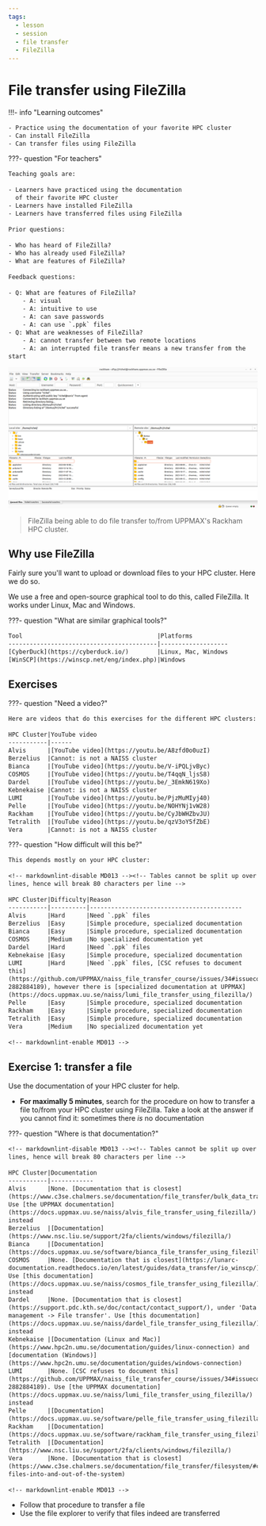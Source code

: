 ```yaml
---
tags:
  - lesson
  - session
  - file transfer
  - FileZilla
---
```


# File transfer using FileZilla

!!!- info "Learning outcomes"

    - Practice using the documentation of your favorite HPC cluster
    - Can install FileZilla
    - Can transfer files using FileZilla

???- question "For teachers"

    Teaching goals are:

    - Learners have practiced using the documentation
      of their favorite HPC cluster
    - Learners have installed FileZilla
    - Learners have transferred files using FileZilla

    Prior questions:

    - Who has heard of FileZilla?
    - Who has already used FileZilla?
    - What are features of FileZilla?

    Feedback questions:

    - Q: What are features of FileZilla?
        - A: visual
        - A: intuitive to use
        - A: can save passwords
        - A: can use `.ppk` files
    - Q: What are weaknesses of FileZilla?
        - A: cannot transfer between two remote locations
        - A: an interrupted file transfer means a new transfer from the start

![FileZilla connected to Rackham](filezilla_login_to_rackham.png)

> FileZilla being able to do file transfer to/from
> UPPMAX's Rackham HPC cluster.

## Why use FileZilla

Fairly sure you'll want to upload or download files to your HPC cluster.
Here we do so.

We use a free and open-source graphical tool to do this,
called FileZilla.
It works under Linux, Mac and Windows.

???- question "What are similar graphical tools?"

    Tool                                      |Platforms
    ------------------------------------------|-------------------
    [CyberDuck](https://cyberduck.io/)        |Linux, Mac, Windows
    [WinSCP](https://winscp.net/eng/index.php)|Windows


## Exercises

???- question "Need a video?"

    Here are videos that do this exercises for the different HPC clusters:

    HPC Cluster|YouTube video
    -----------|------
    Alvis      |[YouTube video](https://youtu.be/A8zfd0o0uzI)
    Berzelius  |Cannot: is not a NAISS cluster
    Bianca     |[YouTube video](https://youtu.be/V-iPQLjvByc)
    COSMOS     |[YouTube video](https://youtu.be/T4qqN_ljsS8)
    Dardel     |[YouTube video](https://youtu.be/_3EmkN619Xo)
    Kebnekaise |Cannot: is not a NAISS cluster
    LUMI       |[YouTube video](https://youtu.be/PjzMuMIyj40)
    Pelle      |[YouTube video](https://youtu.be/NOHYNj1vW28)
    Rackham    |[YouTube video](https://youtu.be/CyJbWHZbvJU)
    Tetralith  |[YouTube video](https://youtu.be/qzV3oY5fZbE)
    Vera       |Cannot: is not a NAISS cluster

???- question "How difficult will this be?"

    This depends mostly on your HPC cluster:

    <!-- markdownlint-disable MD013 --><!-- Tables cannot be split up over lines, hence will break 80 characters per line -->

    HPC Cluster|Difficulty|Reason
    -----------|----------|-------------------------------------------
    Alvis      |Hard      |Need `.ppk` files
    Berzelius  |Easy      |Simple procedure, specialized documentation
    Bianca     |Easy      |Simple procedure, specialized documentation
    COSMOS     |Medium    |No specialized documentation yet
    Dardel     |Hard      |Need `.ppk` files
    Kebnekaise |Easy      |Simple procedure, specialized documentation
    LUMI       |Hard      |Need `.ppk` files, [CSC refuses to document this](https://github.com/UPPMAX/naiss_file_transfer_course/issues/34#issuecomment-2882884189), however there is [specialized documentation at UPPMAX](https://docs.uppmax.uu.se/naiss/lumi_file_transfer_using_filezilla/)
    Pelle      |Easy      |Simple procedure, specialized documentation
    Rackham    |Easy      |Simple procedure, specialized documentation
    Tetralith  |Easy      |Simple procedure, specialized documentation
    Vera       |Medium    |No specialized documentation yet

    <!-- markdownlint-enable MD013 -->

## Exercise 1: transfer a file

Use the documentation of your HPC cluster for help.

- **For maximally 5 minutes**, search for the procedure on how to transfer a file
  to/from your HPC cluster using FileZilla. Take a look at the answer if you
  cannot find it: sometimes there *is* no documentation

???- question "Where is that documentation?"

    <!-- markdownlint-disable MD013 --><!-- Tables cannot be split up over lines, hence will break 80 characters per line -->

    HPC Cluster|Documentation
    -----------|------------
    Alvis      |None. [Documentation that is closest](https://www.c3se.chalmers.se/documentation/file_transfer/bulk_data_transfer/). Use [the UPPMAX documentation](https://docs.uppmax.uu.se/naiss/alvis_file_transfer_using_filezilla/) instead
    Berzelius  |[Documentation](https://www.nsc.liu.se/support/2fa/clients/windows/filezilla/)
    Bianca     |[Documentation](https://docs.uppmax.uu.se/software/bianca_file_transfer_using_filezilla/)
    COSMOS     |None. [Documentation that is closest](https://lunarc-documentation.readthedocs.io/en/latest/guides/data_transfer/io_winscp/). Use [this documentation](https://docs.uppmax.uu.se/naiss/cosmos_file_transfer_using_filezilla/) instead
    Dardel     |None. [Documentation that is closest](https://support.pdc.kth.se/doc/contact/contact_support/), under 'Data management -> File transfer'. Use [this documentation](https://docs.uppmax.uu.se/naiss/dardel_file_transfer_using_filezilla/) instead
    Kebnekaise |[Documentation (Linux and Mac)](https://www.hpc2n.umu.se/documentation/guides/linux-connection) and [documentation (Windows)](https://www.hpc2n.umu.se/documentation/guides/windows-connection)
    LUMI       |None. [CSC refuses to document this](https://github.com/UPPMAX/naiss_file_transfer_course/issues/34#issuecomment-2882884189). Use [the UPPMAX documentation](https://docs.uppmax.uu.se/naiss/lumi_file_transfer_using_filezilla/) instead
    Pelle      |[Documentation](https://docs.uppmax.uu.se/software/pelle_file_transfer_using_filezilla)
    Rackham    |[Documentation](https://docs.uppmax.uu.se/software/rackham_file_transfer_using_filezilla)
    Tetralith  |[Documentation](https://www.nsc.liu.se/support/2fa/clients/windows/filezilla/)
    Vera       |None. [Documentation that is closest](https://www.c3se.chalmers.se/documentation/file_transfer/filesystem/#copying-files-into-and-out-of-the-system)

    <!-- markdownlint-enable MD013 -->

- Follow that procedure to transfer a file
- Use the file explorer to verify that files indeed are transferred
